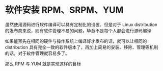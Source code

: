 # 软件安装 RPM、SRPM、YUM

虽然使用源码进行软件编译可以具有定制化的设置，但是对于 Linux distribution 的发布商来说，则有软件管理不易的问题，毕竟不是每个人都会进行源码编译

如果能预先在相同的硬件与操作系统上编译好才发布的话，就可以让相同的 distribution 具有完全一致的软件版本了，再加上简易的安装、移除、管理等机制的话，对于软件管理就容易多了。

那么 RPM 与 YUM 就是实现这样的目标
